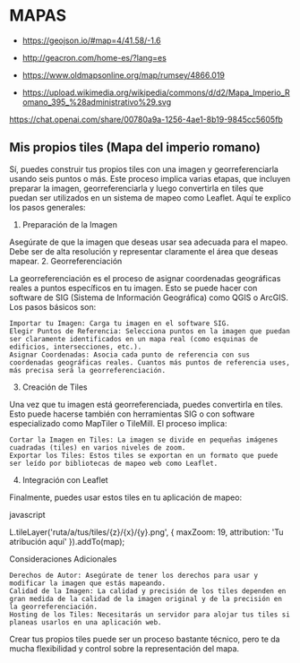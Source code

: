 
# MAPAS

- https://geojson.io/#map=4/41.58/-1.6
- http://geacron.com/home-es/?lang=es

- https://www.oldmapsonline.org/map/rumsey/4866.019
- https://upload.wikimedia.org/wikipedia/commons/d/d2/Mapa_Imperio_Romano_395_%28administrativo%29.svg



https://chat.openai.com/share/00780a9a-1256-4ae1-8b19-9845cc5605fb

## Mis propios tiles (Mapa del imperio romano)

Sí, puedes construir tus propios tiles con una imagen y georreferenciarla usando seis puntos o más. Este proceso implica varias etapas, que incluyen preparar la imagen, georreferenciarla y luego convertirla en tiles que puedan ser utilizados en un sistema de mapeo como Leaflet. Aquí te explico los pasos generales:
1. Preparación de la Imagen

Asegúrate de que la imagen que deseas usar sea adecuada para el mapeo. Debe ser de alta resolución y representar claramente el área que deseas mapear.
2. Georreferenciación


La georreferenciación es el proceso de asignar coordenadas geográficas reales a puntos específicos en tu imagen. Esto se puede hacer con software de SIG (Sistema de Información Geográfica) como QGIS o ArcGIS. Los pasos básicos son:

    Importar tu Imagen: Carga tu imagen en el software SIG.
    Elegir Puntos de Referencia: Selecciona puntos en la imagen que puedan ser claramente identificados en un mapa real (como esquinas de edificios, intersecciones, etc.).
    Asignar Coordenadas: Asocia cada punto de referencia con sus coordenadas geográficas reales. Cuantos más puntos de referencia uses, más precisa será la georreferenciación.

3. Creación de Tiles

Una vez que tu imagen está georreferenciada, puedes convertirla en tiles. Esto puede hacerse también con herramientas SIG o con software especializado como MapTiler o TileMill. El proceso implica:

    Cortar la Imagen en Tiles: La imagen se divide en pequeñas imágenes cuadradas (tiles) en varios niveles de zoom.
    Exportar los Tiles: Estos tiles se exportan en un formato que puede ser leído por bibliotecas de mapeo web como Leaflet.

4. Integración con Leaflet

Finalmente, puedes usar estos tiles en tu aplicación de mapeo:

javascript

L.tileLayer('ruta/a/tus/tiles/{z}/{x}/{y}.png', {
    maxZoom: 19,
    attribution: 'Tu atribución aquí'
}).addTo(map);

Consideraciones Adicionales

    Derechos de Autor: Asegúrate de tener los derechos para usar y modificar la imagen que estás mapeando.
    Calidad de la Imagen: La calidad y precisión de los tiles dependen en gran medida de la calidad de la imagen original y de la precisión en la georreferenciación.
    Hosting de los Tiles: Necesitarás un servidor para alojar tus tiles si planeas usarlos en una aplicación web.

Crear tus propios tiles puede ser un proceso bastante técnico, pero te da mucha flexibilidad y control sobre la representación del mapa.